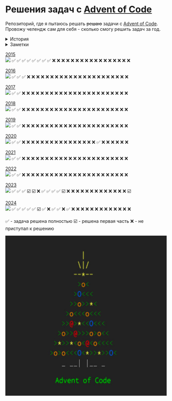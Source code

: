 # Решения задач с [Advent of Code](http://www.adventofcode.com)
Репозиторий, где я пытаюсь решать ~~решаю~~ задачи с [Advent of Code](http://www.adventofcode.com). Провожу челендж сам 
для себя - сколько смогу решить задач за год.

<details><summary>История</summary>

| Дата       | Количество 🌟 | Общий прогресс                   |
|------------|---------------|----------------------------------|
| 01.01.2025 | 43/500        | ![](https://geps.dev/progress/9) |
| 06.01.2025 | 61/500       | ![](https://geps.dev/progress/12)|
</details>

<details><summary>Заметки</summary>

1. [AoC 2016, день 1й](https://adventofcode.com/2016/day/1) - самая прикольная среди всех задач 1 го дня)
</details>

[2015](2015)                        
![](https://geps.dev/progress/32)
✅ ✅ ✅ ✅ ✅ ✅ ✅ ✅ ❌ ❌ ❌ ❌ ❌ ❌ ❌ ❌ ❌ ❌ ❌ ❌ ❌ ❌ ❌ ❌ ❌

[2016](2016)  
![](https://geps.dev/progress/12)
✅ ✅ ✅ ❌ ❌ ❌ ❌ ❌ ❌ ❌ ❌ ❌ ❌ ❌ ❌ ❌ ❌ ❌ ❌ ❌ ❌ ❌ ❌ ❌ ❌

[2017](2017)  
![](https://geps.dev/progress/8)
✅ ✅ ❌ ❌ ❌ ❌ ❌ ❌ ❌ ❌ ❌ ❌ ❌ ❌ ❌ ❌ ❌ ❌ ❌ ❌ ❌ ❌ ❌ ❌ ❌

[2018](2018)  
![](https://geps.dev/progress/8)
✅ ✅ ❌ ❌ ❌ ❌ ❌ ❌ ❌ ❌ ❌ ❌ ❌ ❌ ❌ ❌ ❌ ❌ ❌ ❌ ❌ ❌ ❌ ❌ ❌

[2019](2019)  
![](https://geps.dev/progress/8)
✅ ✅ ❌ ❌ ❌ ❌ ❌ ❌ ❌ ❌ ❌ ❌ ❌ ❌ ❌ ❌ ❌ ❌ ❌ ❌ ❌ ❌ ❌ ❌ ❌

[2020](2020)  
![](https://geps.dev/progress/8)
✅ ✅ ❌ ❌ ❌ ❌ ❌ ❌ ❌ ❌ ❌ ❌ ❌ ❌ ❌ ❌ ❌ ❌ ✅ ❌ ❌ ❌ ❌ ❌ ❌

[2021](2021)  
![](https://geps.dev/progress/8)
✅ ✅ ❌ ❌ ❌ ❌ ❌ ❌ ❌ ❌ ❌ ❌ ❌ ❌ ❌ ❌ ❌ ❌ ❌ ❌ ❌ ❌ ❌ ❌ ❌

[2022](2022)  
![](https://geps.dev/progress/8)
✅ ✅ ❌ ❌ ❌ ❌ ❌ ❌ ❌ ❌ ❌ ❌ ❌ ❌ ❌ ❌ ❌ ❌ ❌ ❌ ❌ ❌ ❌ ❌ ❌

[2023](2023)  
![](https://geps.dev/progress/34)
✅ ✅ ✅ ☑️ ☑️ ❌ ✅ ✅ ✅ ✅ ☑️ ❌ ❌ ❌ ❌ ❌ ❌ ❌ ❌ ❌ ❌ ❌ ❌ ❌ ☑️

[2024](2024)  
![](https://geps.dev/progress/32)
✅ ✅ ✅ ✅ ✅ ☑️ ✅ ❌ ✅ ✅ ❌ ✅ ❌ ❌ ❌ ❌ ❌ ❌ ❌ ❌ ❌ ❌ ❌ ❌ ❌

✅ - задача решена полностью
☑️ - решена первая часть
❌ - не приступал к решению

<img src="pic.jpg" width="10000" height="500">